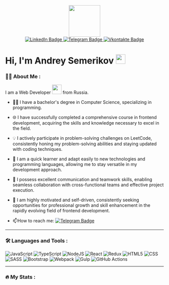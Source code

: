 <div id="header" align="center">
  <img src="https://media.giphy.com/media/M9gbBd9nbDrOTu1Mqx/giphy.gif" width="100"/>
</div>
<div id="badges" align="center">
  <a href="your-linkedin-URL">
    <img src="https://img.shields.io/badge/LinkedIn-0077b5?style=for-the-badge&logo=linkedin&logoColor=white" alt="LinkedIn Badge"/>
  </a>
  <a href="https://t.me/fakt37">
    <img src="https://img.shields.io/badge/Telegram-0088cc?style=for-the-badge&logo=telegram&logoColor=white" alt="Telegram Badge"/>
  </a>
  <a href="your-twitter-URL">
    <img src="https://img.shields.io/badge/VKontakte-4C75A3?style=for-the-badge&logo=vk&logoColor=white" alt="Vkontakte Badge"/>
  </a>
</div>
<div align="center">
  <img src="https://komarev.com/ghpvc/?username=Fakt37&style=flat-square&color=blue" alt=""/>
 </div>
 <h1>
  Hi, I'm Andrey Semerikov
  <img src="https://media.giphy.com/media/hvRJCLFzcasrR4ia7z/giphy.gif" width="30px"/>
</h1>

### 👨‍💻 About Me :
I am a Web Developer <img src="https://media.giphy.com/media/WUlplcMpOCEmTGBtBW/giphy.gif" width="30"> from Russia.

- :man_student: I have a bachelor's degree in Computer Science, specializing in programming. 

- :globe_with_meridians: I have successfully completed a comprehensive course in frontend development, acquiring the skills and knowledge necessary to excel in the field.

- :bulb: I actively participate in problem-solving challenges on LeetCode, consistently honing my problem-solving abilities and staying updated with coding techniques.

- :rocket: I am a quick learner and adapt easily to new technologies and programming languages, allowing me to stay versatile in my development approach.

- :handshake: I possess excellent communication and teamwork skills, enabling seamless collaboration with cross-functional teams and effective project execution. 

- :muscle: I am highly motivated and self-driven, consistently seeking opportunities for professional growth and skill enhancement in the rapidly evolving field of frontend development.

- :mailbox:How to reach me: [![Telegram Badge](https://img.shields.io/badge/fakt37-blue?style=flat&logo=Telegram&logoColor=white)](https://t.me/fakt37)

---

### :hammer_and_wrench: Languages and Tools :
![JavaScript](https://img.shields.io/badge/JavaScript-F7DF1E?style=for-the-badge&logo=javascript&logoColor=black)
![TypeScript](https://img.shields.io/badge/TypeSctipt-316192?style=for-the-badge&logo=typescript&logoColor=white)
![NodeJS](https://img.shields.io/badge/node.js-6DA55F?style=for-the-badge&logo=node.js&logoColor=white)
![React](https://img.shields.io/badge/react-%2320232a.svg?style=for-the-badge&logo=react&logoColor=%2361DAFB)
![Redux](https://img.shields.io/badge/redux-%23593d88.svg?style=for-the-badge&logo=redux&logoColor=white)
![HTML5](https://img.shields.io/badge/html5-d35835?style=for-the-badge&logo=html5&logoColor=white)
![CSS](https://img.shields.io/badge/css3-3371b2?style=for-the-badge&logo=css3&logoColor=white)
![SASS](https://img.shields.io/badge/sass-dc92b6?style=for-the-badge&logo=sass&logoColor=white)
![Bootstrap](https://img.shields.io/badge/bootstrap-6c35f0?style=for-the-badge&logo=bootstrap&logoColor=white)
![Webpack](https://img.shields.io/badge/webpack-%238DD6F9.svg?style=for-the-badge&logo=webpack&logoColor=black)
![Gulp](https://img.shields.io/badge/gulp-c1534b?style=for-the-badge&logo=gulp&logoColor=white)
![GitHub Actions](https://img.shields.io/badge/github%20actions-%232671E5.svg?style=for-the-badge&logo=githubactions&logoColor=white)

---

### :fire: My Stats :

